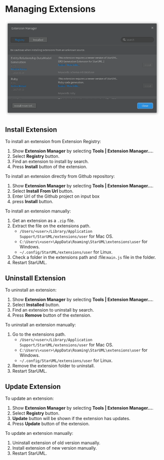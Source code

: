 # Managing Extensions

![Extension Manager Dialog](../.gitbook/assets/extension-manager-dialog.png)

## Install Extension

To install an extension from Extension Registry:

1. Show **Extension Manager** by selecting **Tools \| Extension Manager...**.
2. Select **Registry** button.
3. Find an extension to install by search.
4. Press **Install** button of the extension.

To install an extension directly from Github repository:

1. Show **Extension Manager** by selecting **Tools \| Extension Manager...**.
2. Select **Install From Url** button.
3. Enter Url of the Github project on input box
4. press **Install** button.

To install an extension manually:

1. Get an extension as a `.zip` file.
2. Extract the file on the extensions path.
   * `/Users/<user>/Library/Application Support/StarUML/extensions/user` for Mac OS.
   * `C:\Users\<user>\AppData\Roaming\StarUML\extensions\user` for Windows.
   * `~/.config/StarUML/extensions/user` for Linux.
3. Check a folder in the extensions path and :file:`main.js` file in the folder.
4. Restart StarUML.

## Uninstall Extension

To uninstall an extension:

1. Show **Extension Manager** by selecting **Tools \| Extension Manager...**.
2. Select **Installed** button.
3. Find an extension to uninstall by search.
4. Press **Remove** button of the extension.

To uninstall an extension manually:

1. Go to the extensions path.
   * `/Users/<user>/Library/Application Support/StarUML/extensions/user` for Mac OS.
   * `C:\Users\<user>\AppData\Roaming\StarUML\extensions\user` for Windows.
   * `~/.config/StarUML/extensions/user` for Linux.
2. Remove the extension folder to uninstall.
3. Restart StarUML.

## Update Extension

To update an extension:

1. Show **Extension Manager** by selecting **Tools \| Extension Manager...**.
2. Select **Registry** button.
3. **Update** button will be shown if the extension has updates.
4. Press **Update** button of the extension.

To update an extension manually:

1. Uninstall extension of old version manually.
2. Install extension of new version manually.
3. Restart StarUML.

